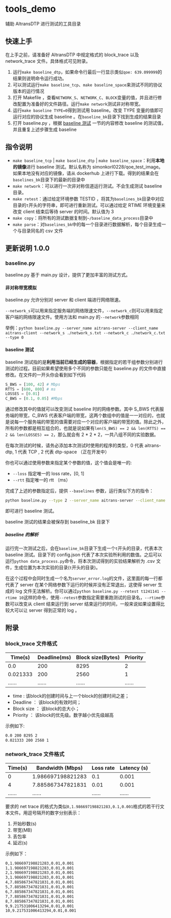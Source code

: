 # tools_demo

辅助 AItransDTP 进行测试的工具目录

## 快速上手

在上手之前，请准备好 AItransDTP 中规定格式的 block_trace 以及 network_trace 文件。具体格式可见附录。

1. 运行`make baseline_dtp`，如果命令行最后一行显示类似`qoe: 639.099999`的结果则说明命令运行成功。
2. 可以测试运行`make baseline_tcp`、`make baseline_space`来测试不同的协议版本的运行情况
3. 打开 Makefile ，查看`NETWORK_S`、`NETWORK_C`、`BLOCK`变量的值，并且进行修改配置为准备好的文件路径。运行`make network`测试非对称带宽。
3. 运行`make baseline TYPE=0`得到测试用 baseline。改变 TYPE 变量的值即可运行对应的协议生成 baseline 。在`baseline_bk`目录下找到生成的结果目录
4. 打开 baseline.py ，根据 [baseline 测试](#baseline-测试) 一节的内容修改 baseline 的测试值，并且重复上述步骤生成 baseline

## 指令说明

* `make baseline_tcp` | `make baseline_dtp` | `make baseline_space`：利用**本地的镜像**进行 baseline 测试。默认名称为 simonkorl0228/qoe_test_image。如果本地没有对应的镜像，请从 dockerhub 上进行下载。得到的结果会在`baselines_bk`目录下的最新的目录中
* `make network`：可以进行一次非对称信道运行测试。不会生成测试 baseline 目录。
* `make retest`：通过给定环境参数 TESTID ，将其为`baselines_bk`目录中对应目录的`t`开头的字符串，即可进行重新测试。可以通过给定 RTIME 环境变量来改变 client 结束后等待 server 的时间。默认值为 3
* `make copy`：将所有的测试数据复制到`~/baseline_data_process`目录中
* `make parse`：对`baselines_bk`中的每一个目录进行数据解析，每个目录生成一个与目录同名的 csv 文件

## 更新说明 1.0.0

### baseline.py

baseline.py 基于 main.py 设计，提供了更加丰富的测试方式。

#### 非对称带宽模拟

baseline.py 允许分别对 server 和 client 端进行网络限速。

`--network_s`可以用来指定服务端的网络限速文件，`--network_c`则可以用来指定客户端的网络限速文件。使用方法和 main.py 的`--network`参数相同

举例：`python baseline.py --server_name aitrans-server --client_name aitrans-client --network_s ./network_s.txt --network_c ./network_c.txt --type 0`

#### baseline 测试

baseline 测试指的是**利用当前已经生成的容器**，根据指定的若干组参数分别进行测试的过程。目前如果希望使用多个不同的参数只能在 baseline.py 的文件中直接修改。在文件的一开头你会看到如下代码

```python
S_BWS = [100, 42] # Mbps
RTTS = [600, 800] # ms
LOSSES = [0.01]
C_BWS = [0.1, 0.05] #Mbps
```

通过修改其中的值就可以改变测试 baseline 时的网络参数。其中 S_BWS 代表服务端的带宽，C_BWS 代表客户端的带宽，这两个数组中的值是一一对应的，也就是说每一个服务端的带宽的值需要对应一个对应的客户端的带宽的值。除此之外，所有的参数都是相互组合的，也就是说如果有`len(S_BWS) == 2 && len(RTTS) == 2 && len(LOSSES) == 2`，那么就会有 2 * 2 * 2，一共八组不同的实验数据。

在每次测试的时候，请务必添加本次测试时使用的程序的类型，0 代表 aitrans-dtp, 1 代表 TCP , 2 代表 dtp-space （正在开发中）

你也可以通过使用参数来指定某个参数的值，这个值会是唯一的:

* `--loss` 指定唯一的 loss rate，[0, 1]
* `--rtt` 指定唯一的 rtt （ms）

完成了上述的参数指定后，提供 `--baselines` 参数，运行类似下方的指令：

```bash
python baseline.py --type 2 --server_name aitrans-server --client_name aitrans-client --baselines
```

即可进行 baseline 测试。

baseline 测试的结果会被保存到 baseline_bk 目录下

##### baseline 的解析

运行完一次测试之后，会在`baseline_bk`目录下生成一个`t`开头的目录，代表本次 baseline 测试。目录下的 config.json 代表了本次实验所利用的数值。之后可以运行`python data_process.py`命令，将本次测试得到的实验结果解析为 .csv 文件，生成位置为本次实验的目录(`t`开头的目录)。

在这个过程中会同时生成一个名为`server_error.log`的文件，这里面的每一行都代表了 server 在某个网络参数下运行的时候并没有正常退出，这使得 server 生成的 log 文件无法解析。你可以通过`python baseline.py --retest t1241141 --rtime 10`这样的命令，使用`--retest`参数指定需要重跑测试的目录名，`--rtime`参数可以改变从 client 结束运行到 server 结束运行的时间，一般来说如果设置得比较大可以让 server 得到正常的 log 。

## 附录

### block_trace 文件格式

| Time(s)  | Deadline(ms) | Block size(Bytes) | Priority |
| -------- | ------------ | ----------------- | -------- |
| 0.0      | 200          | 8295              | 2        |
| 0.021333 | 200          | 2560              | 1        |
| ……       | ……           | ……                | ……       |

- time : 该block的创建时间与上一个block的创建时间之差；
- Deadline ： 该block的有效时间；
- Block size ： 该block的总大小；
- Priority ： 该block的优先级。数字越小优先级越高

示例如下:

```txt
0.0 200 8295 2
0.021333 200 2560 1
```
### network_trace 文件格式

| Time(s)  | Bandwidth (Mbps) | Loss rate | Latency (s)|
| -------- | ------------ | ----------------- | -------- |
| 0      | 1.986697198821283         | 0.1              | 0.001        |
|4|7.885867347821831|0.01|0.001|
| ……       | ……           | ……                | ……       |

要求的 net trace 的格式为类似`0,1.986697198821283,0.1,0.001`格式的若干行文本文件。用逗号隔开的数字分别表示：

1. 开始秒数(s)
2. 带宽(MB)
3. 丢包率
4. 延迟(s)

示例如下：

```txt
0,1.986697198821283,0.01,0.001
1,1.986697198821283,0.01,0.001
2,1.986697198821283,0.01,0.001
3,1.986697198821283,0.01,0.001
4,7.885867347821831,0.01,0.001
5,7.885867347821831,0.01,0.001
6,7.885867347821831,0.01,0.001
7,7.885867347821831,0.01,0.001
8,7.885867347821831,0.01,0.001
9,9.217531006413294,0.01,0.001
10,9.217531006413294,0.01,0.001
```